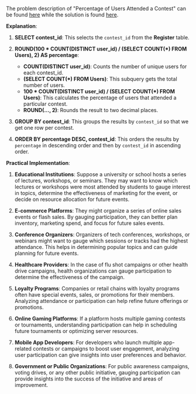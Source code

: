 The problem description of "Percentage of Users Attended a Contest" can be found [here](https://leetcode.com/problems/percentage-of-users-attended-a-contest/description) while the solution is found [here]().

**Explanation**:

1. **SELECT contest_id**: This selects the `contest_id` from the **Register** table.

2. **ROUND(100 * COUNT(DISTINCT user_id) / (SELECT COUNT(*) FROM Users), 2) AS percentage**:
    - **COUNT(DISTINCT user_id)**: Counts the number of unique users for each contest_id.
    - **(SELECT COUNT(*) FROM Users)**: This subquery gets the total number of users.
    - **100 * COUNT(DISTINCT user_id) / (SELECT COUNT(*) FROM Users)**: This calculates the percentage of users that attended a particular contest.
    - **ROUND(..., 2)**: Rounds the result to two decimal places.

3. **GROUP BY contest_id**: This groups the results by `contest_id` so that we get one row per contest.

4. **ORDER BY percentage DESC, contest_id**: This orders the results by `percentage` in descending order and then by `contest_id` in ascending order.

**Practical Implementation**:

1. **Educational Institutions**: Suppose a university or school hosts a series of lectures, workshops, or seminars. They may want to know which lectures or workshops were most attended by students to gauge interest in topics, determine the effectiveness of marketing for the event, or decide on resource allocation for future events.

2. **E-commerce Platforms**: They might organize a series of online sales events or flash sales. By gauging participation, they can better plan inventory, marketing spend, and focus for future sales events.

3. **Conference Organizers**: Organizers of tech conferences, workshops, or webinars might want to gauge which sessions or tracks had the highest attendance. This helps in determining popular topics and can guide planning for future events.

4. **Healthcare Providers**: In the case of flu shot campaigns or other health drive campaigns, health organizations can gauge participation to determine the effectiveness of the campaign.

5. **Loyalty Programs**: Companies or retail chains with loyalty programs often have special events, sales, or promotions for their members. Analyzing attendance or participation can help refine future offerings or promotions.

6. **Online Gaming Platforms**: If a platform hosts multiple gaming contests or tournaments, understanding participation can help in scheduling future tournaments or optimizing server resources.

7. **Mobile App Developers**: For developers who launch multiple app-related contests or campaigns to boost user engagement, analyzing user participation can give insights into user preferences and behavior.

8. **Government or Public Organizations**: For public awareness campaigns, voting drives, or any other public initiative, gauging participation can provide insights into the success of the initiative and areas of improvement.